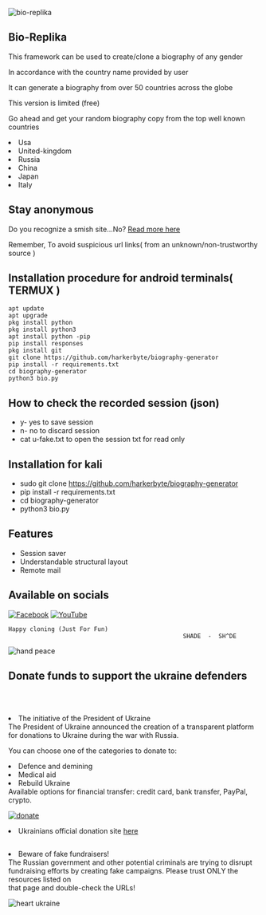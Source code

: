 
![bio-replika](https://user-images.githubusercontent.com/79071277/194767524-01f48fea-89d7-4da4-9207-0ace705201de.png)



<h2>Bio-Replika</h2>


<p>This framework can be used to create/clone a biography of any gender</p>
<p>In accordance with the country name provided by user</p>
<p>It can generate a biography from over 50 countries across the globe</p>
<p>This version is limited (free)</p>
<p>Go ahead and get your random biography copy from the top well known countries</p>
<li>Usa</li>
<li>United-kingdom</li>
<li>Russia</li>
<li>China</li>
<li>Japan</li>
<li>Italy</li>


<h2>Stay anonymous</h2>
<p>Do you recognize a smish site...No? <a href="https://web.facebook.com/cyberhacks6">Read more here</a></p>
<p>Remember, To avoid suspicious url links( from an unknown/non-trustworthy source )</p>


## Installation procedure for android terminals( TERMUX )
```
apt update 
apt upgrade
pkg install python
pkg install python3
apt install python -pip
pip install responses
pkg install git
git clone https://github.com/harkerbyte/biography-generator
pip install -r requirements.txt
cd biography-generator 
python3 bio.py

```

## How to check the recorded session (json)
* y- yes to save session
* n- no to discard session
* cat u-fake.txt to open the session txt for read only


## Installation for kali

* sudo git clone https://github.com/harkerbyte/biography-generator
* pip install -r requirements.txt
* cd biography-generator 
* python3 bio.py



## Features
* Session saver
* Understandable structural layout
* Remote mail




<h2>Available on socials</h2>

<a href = https://facebook.com/harkerbyte>![Facebook](https://img.shields.io/badge/Facebook-%231877F2.svg?style=for-the-badge&logo=Facebook&logoColor=white)</a>
<a href="https://youtube.com/@harkerbyte?si=w5CgkaJaRXNlvPNI">![YouTube](https://img.shields.io/badge/YouTube-%23FF0000.svg?style=for-the-badge&logo=YouTube&logoColor=white)</a>


```
Happy cloning (Just For Fun)
                                                 SHADE  -  SH^DE
```


![hand peace](https://user-images.githubusercontent.com/79071277/194730795-9195b497-af14-425d-b850-d315dd55c484.png)

<h2><p><b>Donate funds to support the ukraine defenders</p></b></br></h2>
<li>The initiative of the President of Ukraine</br>
The President of Ukraine announced the creation of a transparent platform for donations to Ukraine during the war with Russia.</br> 

You can choose one of the categories to donate to:</br>

<li>Defence and demining</br>
<li>Medical aid</br>
<li>Rebuild Ukraine</br>
Available options for financial transfer: credit card, bank transfer, PayPal, crypto.</br>

<a href=https://u24.gov.ua/>

![donate](https://user-images.githubusercontent.com/79071277/194730790-af44a7c1-4fa7-4da7-b918-679f4c200c34.png)

</a>
<li>Ukrainians official donation site <a href=https://u24.gov.ua/>here</a></br>
<h2></h2>


<li>Beware of fake fundraisers!</br>
The Russian government and other potential criminals are trying to disrupt fundraising efforts by creating fake campaigns. Please trust ONLY the resources listed on</br> that page and double-check the URLs!

![heart ukraine](https://user-images.githubusercontent.com/79071277/194730788-62b4735e-7bed-468d-b8fe-3e2a22b0798c.png)
